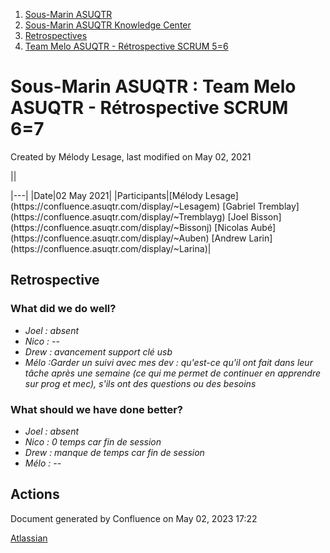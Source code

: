 1. [Sous-Marin ASUQTR](index.html)
2. [Sous-Marin ASUQTR Knowledge Center](Sous-Marin-ASUQTR-Knowledge-Center_5144578.html)
3. [Retrospectives](Retrospectives_39223358.html)
4. [Team Melo ASUQTR - Rétrospective SCRUM 5=6](53379122.html)

# Sous-Marin ASUQTR : Team Melo ASUQTR - Rétrospective SCRUM 6=7

Created by Mélody Lesage, last modified on May 02, 2021

||
<colgroup><col /><col /></colgroup>|---|
|Date|<time>02 May 2021</time>|
|Participants|[M&eacute;lody Lesage](https://confluence.asuqtr.com/display/~Lesagem) [Gabriel Tremblay](https://confluence.asuqtr.com/display/~Tremblayg) [Joel Bisson](https://confluence.asuqtr.com/display/~Bissonj) [Nicolas Aub&eacute;](https://confluence.asuqtr.com/display/~Auben) [Andrew Larin](https://confluence.asuqtr.com/display/~Larina)|
  

## Retrospective

### What did we do well?

* *Joel : absent*
* *Nico : --*
* *Drew : avancement support clé usb*
* *Mélo :*Garder un suivi avec mes dev : qu'est-ce qu'il ont fait dans leur tâche après une semaine (ce qui me permet de continuer en apprendre sur prog et mec), s'ils ont des questions ou des besoins**

### What should we have done better?

* *Joel : absent*
* *Nico : 0 temps car fin de session*
* *Drew : manque de temps car fin de session*
* *Mélo : --*

## Actions

Document generated by Confluence on May 02, 2023 17:22

[Atlassian](https://www.atlassian.com/)